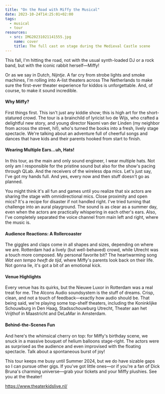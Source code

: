 ```yaml
---
title: "On the Road with Miffy the Musical"
date: 2023-10-24T14:25:01+02:00
tags:
  - musical
  - tour
resources:
  - src: IMG20231021141555.jpg
    name: cover
    title: The full cast on stage during the Medieval Castle scene
---
```

This fall, I'm hitting the road, not with the usual synth-loaded DJ or a rock band, but with the iconic rabbit herself—Miffy!
<!--more-->
Or as we say in Dutch, _Nijntje_. A far cry from strobe lights and smoke machines, I'm rolling into A-list theaters across The Netherlands to make sure the first-ever theater experience for kiddos is unforgettable. And, of course, to make it sound incredible.

#### Why Miffy?

First things first. This isn't just any kiddie show; this is high art for the short-statured crowd. The tour is a brainchild of lyricist Ivo de Wijs, who crafted a delightful new story, and young director Naomi van der Linden (my neighbor from across the street, hi!), who's turned the books into a fresh, lively stage spectacle. We're talking about an adventure full of cheerful songs and dances that have kids and their parents hooked from start to finish.

#### Wearing Multiple Ears...uh, Hats!

In this tour, as the main and only sound engineer, I wear multiple hats. Not only am I responsible for the pristine sound but also for the show's pacing through QLab. And the receivers of the wireless dpa mics. Let's just say, I've got my hands full. And yes, every now and then stuff doesn't go as planned.

You might think it's all fun and games until you realize that six actors are sharing the stage with omnidirectional mics. Close proximity and open mics? It's a recipe for disaster if not handled right. I've tried turning that challenge into an aural playground. The sound is as clear as a summer day, even when the actors are practically whispering in each other's ears. Also, I've completely separated the voice channel from main left and right, where the music is.

#### Audience Reactions: A Rollercoaster

The giggles and claps come in all shapes and sizes, depending on where we are. Rotterdam had a lively (but well-behaved) crowd, while Utrecht was a touch more composed. My personal favorite bit? The heartwarming song _Wat een tempo heeft de tijd_, where Miffy's parents look back on their life. Not gonna lie, it's got a bit of an emotional kick.

#### Venue Highlights

Every venue has its quirks, but the Nieuwe Luxor in Rotterdam was a real treat for me. The Alcons Audio soundsystem is the stuff of dreams. Crisp, clean, and not a touch of feedback—exactly how audio should be. That being said, we're playing some top-shelf theaters, including the Koninklijke Schouwburg in Den Haag, Stadsschouwburg Utrecht, Theater aan het Vrijthof in Maastricht and DeLaMar in Amsterdam.

#### Behind-the-Scenes Fun

And here's the whimsical cherry on top: for Miffy's birthday scene, we snuck in a massive bouquet of helium balloons stage-right. The actors were as surprised as the audience and even improvised with the floating spectacle. Talk about a spontaneous burst of joy!

This tour keeps me busy until Summer 2024, but we do have sizable gaps so I can pursue other gigs. If you've got little ones—or if you're a fan of Dick Bruna's charming universe—grab your tickets and your Miffy plushies. See you at the theater!

<https://www.theaterkidslive.nl/>